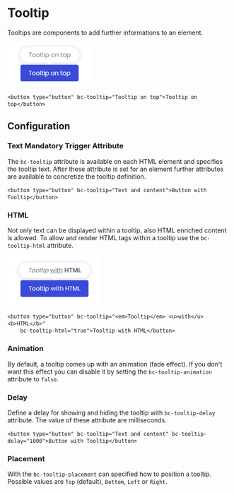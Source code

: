 # Tooltip

Tooltips are components to add further informations to an element.

<img class="img-shadow img-responsive center-block" src="https://raw.githubusercontent.com/brecons/metronic-tag-helper/master/docs/images/tooltip_01.png" width="192" alt="Mecons Tooltip">

```markup
<button type="button" bc-tooltip="Tooltip on top">Tooltip on top</button>
```

## Configuration

### Text <span class="badge info">Mandatory</span> <span class="badge info">Trigger Attribute</span>

The `bc-tooltip` attribute is available on each HTML element and specifies the tooltip text. After these attribute is set for an element further attributes are available to concretize the tooltip definition.

```markup
<button type="button" bc-tooltip="Text and content">Button with Tooltip</button>
```

### HTML

Not only text can be displayed within a tooltip, also HTML enriched content is allowed. To allow and render HTML tags within a tooltip use the `bc-tooltip-html` attribute.

<img class="img-shadow img-responsive center-block" src="https://raw.githubusercontent.com/brecons/metronic-tag-helper/master/docs/images/tooltip_02.png" width="209" alt="Tooltip HTML Content">

```markup
<button type="button" bc-tooltip="<em>Tooltip</em> <u>with</u> <b>HTML</b>"
    bc-tooltip-html="true">Tooltip with HTML</button>
```

### Animation

By default, a tooltip comes up with an animation (fade effect). If you don't want this effect you can disable it by setting the `bc-tooltip-animation` attribute to `false`.

### Delay

Define a delay for showing and hiding the tooltip with `bc-tooltip-delay` attribute. The value of these attribute are milliseconds.

```markup
<button type="button" bc-tooltip="Text and content" bc-tooltip-delay="1000">Button with Tooltip</button>
```

### Placement

With the `bc-tooltip-placement` can specified how to position a tooltip. Possible values are `Top` (default), `Bottom`, `Left` or `Right`.